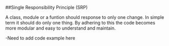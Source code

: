 ##Single Responsibility Principle (SRP)

A class, module or a funtion should response to only one change. In simple term it should do only one thing. By adhering to this the code becomes more modular and easy to understand and maintain.

-Need to add code example here
